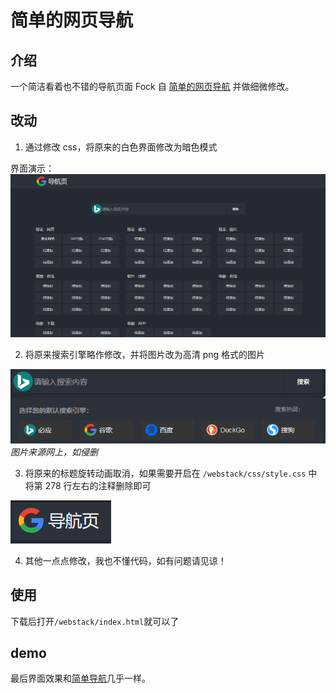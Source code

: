# 简单的网页导航

## 介绍

一个简洁看着也不错的导航页面 Fock 自 [简单的网页导航](https://github.com/qq123545/-) 并做细微修改。

## 改动

1. 通过修改 css，将原来的白色界面修改为暗色模式

界面演示：  
![png1](演示图片/1.png)

2. 将原来搜索引擎略作修改，并将图片改为高清 png 格式的图片

![png1](演示图片/2.png)
_图片来源网上，如侵删_

3. 将原来的标题旋转动画取消，如果需要开启在 `/webstack/css/style.css` 中将第 278 行左右的注释删除即可

![png1](演示图片/3.png)

4. 其他一点点修改，我也不懂代码，如有问题请见谅！

## 使用

下载后打开`/webstack/index.html`就可以了

## demo

最后界面效果和[简单导航](https://jddh.cc/)几乎一样。
